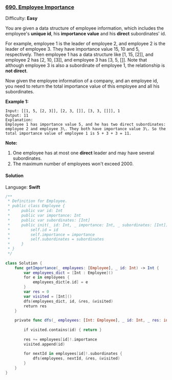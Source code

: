 ### [690\. Employee Importance](https://leetcode.com/problems/employee-importance/)

Difficulty: **Easy**


You are given a data structure of employee information, which includes the employee's **unique id**, his **importance value** and his **direct** subordinates' id.

For example, employee 1 is the leader of employee 2, and employee 2 is the leader of employee 3\. They have importance value 15, 10 and 5, respectively. Then employee 1 has a data structure like [1, 15, [2]], and employee 2 has [2, 10, [3]], and employee 3 has [3, 5, []]. Note that although employee 3 is also a subordinate of employee 1, the relationship is **not direct**.

Now given the employee information of a company, and an employee id, you need to return the total importance value of this employee and all his subordinates.

**Example 1:**







```
Input: [[1, 5, [2, 3]], [2, 3, []], [3, 3, []]], 1
Output: 11
Explanation:
Employee 1 has importance value 5, and he has two direct subordinates: employee 2 and employee 3\. They both have importance value 3\. So the total importance value of employee 1 is 5 + 3 + 3 = 11.
```

**Note:**

1.  One employee has at most one **direct** leader and may have several subordinates.
2.  The maximum number of employees won't exceed 2000.


#### Solution

Language: **Swift**

```swift
/**
 * Definition for Employee.
 * public class Employee {
 *     public var id: Int
 *     public var importance: Int
 *     public var subordinates: [Int]
 *     public init(_ id: Int, _ importance: Int, _ subordinates: [Int]) {
 *         self.id = id
 *         self.importance = importance
 *         self.subordinates = subordinates
 *     }
 * }
 */
​
class Solution {
    func getImportance(_ employees: [Employee], _ id: Int) -> Int {
        var employees_dict = [Int : Employee]()
        for e in employees {
            employees_dict[e.id] = e
        }
        var res = 0
        var visited = [Int]()
        dfs(employees_dict, id, &res, &visited)
        return res
    }
    
    private func dfs(_ employees: [Int: Employee], _ id: Int, _ res: inout Int, _ visited: inout [Int]) {
        
        if visited.contains(id) { return }
        
        res += employees[id]!.importance
        visited.append(id)
        
        for nextId in employees[id]!.subordinates {
            dfs(employees, nextId, &res, &visited)
        }
    }
}
```